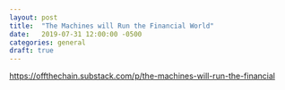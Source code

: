 ```yaml
---
layout: post
title:  "The Machines will Run the Financial World"
date:   2019-07-31 12:00:00 -0500
categories: general
draft: true
---
```




https://offthechain.substack.com/p/the-machines-will-run-the-financial